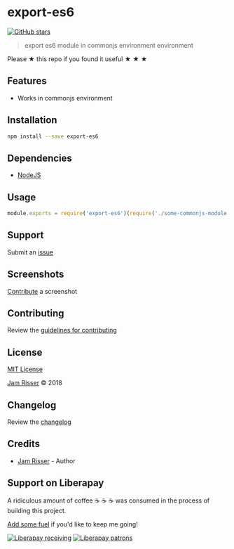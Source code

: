 # export-es6

[![GitHub stars](https://img.shields.io/github/stars/codejamninja/export-es6.svg?style=social&label=Stars)](https://github.com/codejamninja/export-es6)

> export es6 module in commonjs environment environment

Please ★ this repo if you found it useful ★ ★ ★


## Features

* Works in commonjs environment


## Installation

```sh
npm install --save export-es6
```


## Dependencies

* [NodeJS](https://nodejs.org)


## Usage

```js
module.exports = require('export-es6')(require('./some-commonjs-module'));
```


## Support

Submit an [issue](https://github.com/codejamninja/export-es6/issues/new)


## Screenshots

[Contribute](https://github.com/codejamninja/export-es6/blob/master/CONTRIBUTING.md) a screenshot


## Contributing

Review the [guidelines for contributing](https://github.com/codejamninja/export-es6/blob/master/CONTRIBUTING.md)


## License

[MIT License](https://github.com/codejamninja/export-es6/blob/master/LICENSE)

[Jam Risser](https://codejam.ninja) © 2018


## Changelog

Review the [changelog](https://github.com/codejamninja/export-es6/blob/master/CHANGELOG.md)


## Credits

* [Jam Risser](https://codejam.ninja) - Author


## Support on Liberapay

A ridiculous amount of coffee ☕ ☕ ☕ was consumed in the process of building this project.

[Add some fuel](https://liberapay.com/codejamninja/donate) if you'd like to keep me going!

[![Liberapay receiving](https://img.shields.io/liberapay/receives/codejamninja.svg?style=flat-square)](https://liberapay.com/codejamninja/donate)
[![Liberapay patrons](https://img.shields.io/liberapay/patrons/codejamninja.svg?style=flat-square)](https://liberapay.com/codejamninja/donate)
